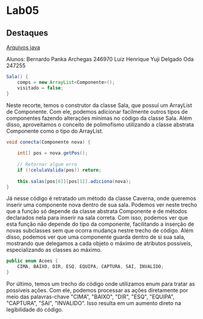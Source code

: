 # Lab05

## Destaques
[Arquivos java](src/pt/c40task/l05wumpus/)

Alunos:
  Bernardo Panka Archegas 246970
  Luiz Henrique Yuji Delgado Oda 247255
```java
Sala() {
	comps = new ArrayList<Componente>();
	visitado = false;
}
```
Neste recorte, temos o construtor da classe Sala, que possuí um ArrayList de Componente. Com ele, podemos adicionar facilmente outros tipos de componentes fazendo alterações mínimas no código da classe Sala. Além disso, aproveitamos o conceito de polimofismo utilizando a classe abstrata Componente como o tipo do ArrayList.

```java
void conecta(Componente nova) {
		
	int[] pos = nova.getPos();
	
	// Retornar algum erro
	if (!celulaValida(pos)) return;
	
	this.salas[pos[0]][pos[1]].adiciona(nova);
}
```
Já nesse código é retratado um método da classe Caverna, onde queremos inserir uma componente nova dentro de sua sala. Podemos ver neste trecho que a função só depende da classe abstrata Componente e de métodos declarados nela para inserir na sala correta. Com isso, podemos ver que esta função não depende do tipo da componente, facilitando a inserção de novas subclasses sem que ocorra mudança nestre trecho de código. Além disso, podemos ver que uma componente guarda dentro de si sua sala, mostrando que delegamos a cada objeto o máximo de atributos possíveis, especializando as classes ao máximo.

```java
public enum Acoes {
	CIMA, BAIXO, DIR, ESQ, EQUIPA, CAPTURA, SAI, INVALIDO; 
}
```
Por último, temos um trecho do código onde utilizamos enum para tratar as possíveis ações. Com ele, podemos processar as ações diretamente por meio das palavras-chave "CIMA", "BAIXO", "DIR", "ESQ", "EQUIPA", "CAPTURA", "SAI", "INVALIDO". Isso resulta em um aumento direto na legibilidade do código.
